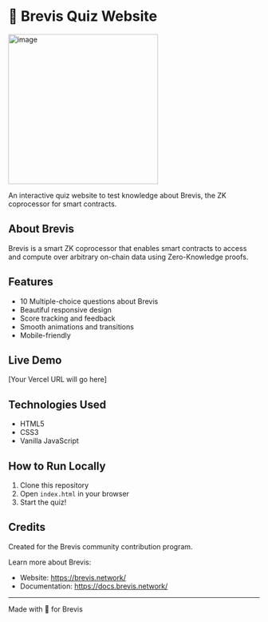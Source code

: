 # 🔷 Brevis Quiz Website

<img width="300" height="300" alt="image" src="https://github.com/user-attachments/assets/8a0cde4d-f918-4a03-8883-6e7b94a3c19e" />


An interactive quiz website to test knowledge about Brevis, the ZK coprocessor for smart contracts.

## About Brevis

Brevis is a smart ZK coprocessor that enables smart contracts to access and compute over arbitrary on-chain data using Zero-Knowledge proofs.

## Features

- 10 Multiple-choice questions about Brevis
- Beautiful responsive design
- Score tracking and feedback
- Smooth animations and transitions
- Mobile-friendly

## Live Demo

[Your Vercel URL will go here]

## Technologies Used

- HTML5
- CSS3
- Vanilla JavaScript

## How to Run Locally

1. Clone this repository
2. Open `index.html` in your browser
3. Start the quiz!

## Credits

Created for the Brevis community contribution program.

Learn more about Brevis:
- Website: https://brevis.network/
- Documentation: https://docs.brevis.network/

---

Made with 💜 for Brevis

